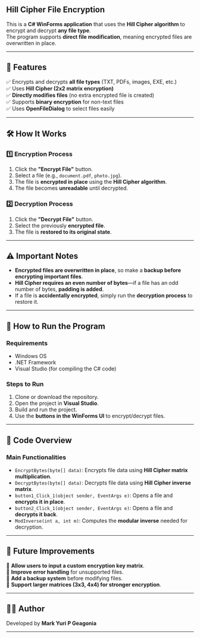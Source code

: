 ## **Hill Cipher File Encryption**
This is a **C# WinForms application** that uses the **Hill Cipher algorithm** to encrypt and decrypt **any file type**.  
The program supports **direct file modification**, meaning encrypted files are overwritten in place.

---

## **🔹 Features**
✅ Encrypts and decrypts **all file types** (TXT, PDFs, images, EXE, etc.)  
✅ Uses **Hill Cipher (2x2 matrix encryption)**  
✅ **Directly modifies files** (no extra encrypted file is created)  
✅ Supports **binary encryption** for non-text files  
✅ Uses **OpenFileDialog** to select files easily  

---

## **🛠 How It Works**
### **1️⃣ Encryption Process**
1. Click the **"Encrypt File"** button.  
2. Select a file (e.g., `document.pdf`, `photo.jpg`).  
3. The file is **encrypted in place** using the **Hill Cipher algorithm**.  
4. The file becomes **unreadable** until decrypted.  

### **2️⃣ Decryption Process**
1. Click the **"Decrypt File"** button.  
2. Select the previously **encrypted file**.  
3. The file is **restored to its original state**.  

---

## **⚠ Important Notes**
- **Encrypted files are overwritten in place**, so make a **backup before encrypting important files**.  
- **Hill Cipher requires an even number of bytes**—if a file has an odd number of bytes, **padding is added**.  
- If a file is **accidentally encrypted**, simply run the **decryption process** to restore it.  

---

## **📜 How to Run the Program**
### **Requirements**
- Windows OS  
- .NET Framework  
- Visual Studio (for compiling the C# code)  

### **Steps to Run**
1. Clone or download the repository.  
2. Open the project in **Visual Studio**.  
3. Build and run the project.  
4. Use the **buttons in the WinForms UI** to encrypt/decrypt files.  

---

## **📌 Code Overview**
### **Main Functionalities**
- `EncryptBytes(byte[] data)`: Encrypts file data using **Hill Cipher matrix multiplication**.  
- `DecryptBytes(byte[] data)`: Decrypts file data using **Hill Cipher inverse matrix**.  
- `button1_Click_1(object sender, EventArgs e)`: Opens a file and **encrypts it in place**.  
- `button2_Click_1(object sender, EventArgs e)`: Opens a file and **decrypts it back**.  
- `ModInverse(int a, int m)`: Computes the **modular inverse** needed for decryption.  

---

## **🔧 Future Improvements**
🔹 **Allow users to input a custom encryption key matrix**.  
🔹 **Improve error handling** for unsupported files.  
🔹 **Add a backup system** before modifying files.  
🔹 **Support larger matrices (3x3, 4x4) for stronger encryption**.  

---

## **👨‍💻 Author**
Developed by **Mark Yuri P Geagonia**  

---
